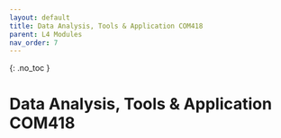 ```yaml
---
layout: default
title: Data Analysis, Tools & Application COM418
parent: L4 Modules
nav_order: 7
---
```


{: .no_toc }


# Data Analysis, Tools & Application COM418



